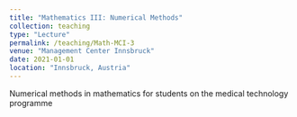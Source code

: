 ```yaml
---
title: "Mathematics III: Numerical Methods"
collection: teaching
type: "Lecture"
permalink: /teaching/Math-MCI-3
venue: "Management Center Innsbruck"
date: 2021-01-01
location: "Innsbruck, Austria"
---
```


Numerical methods in mathematics for students on the medical technology programme
